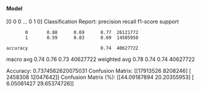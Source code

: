 #### Model
[0 0 0 ... 0 1 0]
Classification Report:
              precision    recall  f1-score   support

           0       0.88      0.69      0.77  26121772
           1       0.59      0.83      0.69  14505950

    accuracy                           0.74  40627722
   macro avg       0.74      0.76      0.73  40627722
weighted avg       0.78      0.74      0.74  40627722

Accuracy: 0.7374562620075031
Confusion Matrix:
[[17913526  8208246]
 [ 2458308 12047642]]
Confusion Matrix (%):
[[44.09187894 20.20355953]
 [ 6.05081427 29.65374726]]
